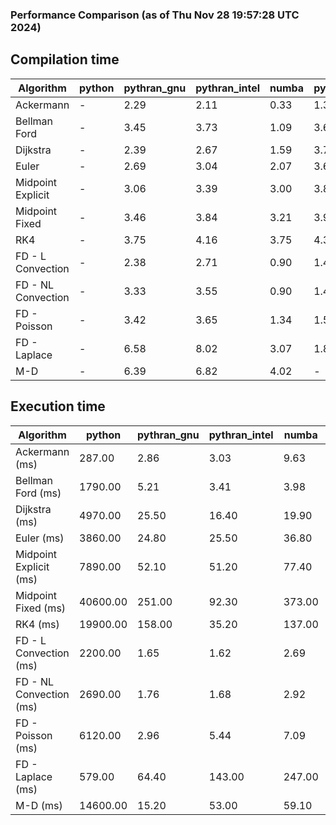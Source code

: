 ### Performance Comparison (as of Thu Nov 28 19:57:28 UTC 2024)
## Compilation time
Algorithm                 | python                    | pythran_gnu               | pythran_intel             | numba                     | pyccel_fortran_gnu        | pyccel_c_gnu              | pyccel_fortran_intel      | pyccel_c_intel           
------------------------- | ------------------------- | ------------------------- | ------------------------- | ------------------------- | ------------------------- | ------------------------- | ------------------------- | -------------------------
Ackermann                 | -                         | 2.29                      | 2.11                      | 0.33                      | 1.32                      | 1.32                      | 1.45                      | 1.39                     
Bellman Ford              | -                         | 3.45                      | 3.73                      | 1.09                      | 3.67                      | 4.00                      | 3.82                      | 3.95                     
Dijkstra                  | -                         | 2.39                      | 2.67                      | 1.59                      | 3.73                      | 4.02                      | 3.90                      | 4.01                     
Euler                     | -                         | 2.69                      | 3.04                      | 2.07                      | 3.64                      | 3.96                      | 3.80                      | 4.07                     
Midpoint Explicit         | -                         | 3.06                      | 3.39                      | 3.00                      | 3.88                      | 4.20                      | 4.00                      | 4.16                     
Midpoint Fixed            | -                         | 3.46                      | 3.84                      | 3.21                      | 3.92                      | 4.28                      | 4.10                      | 4.27                     
RK4                       | -                         | 3.75                      | 4.16                      | 3.75                      | 4.34                      | 4.64                      | 4.50                      | 4.69                     
FD - L Convection         | -                         | 2.38                      | 2.71                      | 0.90                      | 1.42                      | 3.96                      | 1.61                      | 3.94                     
FD - NL Convection        | -                         | 3.33                      | 3.55                      | 0.90                      | 1.44                      | 4.02                      | 1.62                      | 3.92                     
FD - Poisson              | -                         | 3.42                      | 3.65                      | 1.34                      | 1.53                      | 4.05                      | 2.86                      | 4.01                     
FD - Laplace              | -                         | 6.58                      | 8.02                      | 3.07                      | 1.84                      | 4.36                      | 2.12                      | 4.27                     
M-D                       | -                         | 6.39                      | 6.82                      | 4.02                      | -                         | -                         | -                         | -                        

## Execution time
Algorithm                 | python                    | pythran_gnu               | pythran_intel             | numba                     | pyccel_fortran_gnu        | pyccel_c_gnu              | pyccel_fortran_intel      | pyccel_c_intel           
------------------------- | ------------------------- | ------------------------- | ------------------------- | ------------------------- | ------------------------- | ------------------------- | ------------------------- | -------------------------
Ackermann (ms)            | 287.00                    | 2.86                      | 3.03                      | 9.63                      | 1.55                      | 1.55                      | 10.50                     | 4.36                     
Bellman Ford (ms)         | 1790.00                   | 5.21                      | 3.41                      | 3.98                      | 2.97                      | 6.16                      | -                         | 19.00                    
Dijkstra (ms)             | 4970.00                   | 25.50                     | 16.40                     | 19.90                     | 18.00                     | 30.40                     | -                         | 21.20                    
Euler (ms)                | 3860.00                   | 24.80                     | 25.50                     | 36.80                     | 16.20                     | 143.00                    | 14.70                     | 127.00                   
Midpoint Explicit (ms)    | 7890.00                   | 52.10                     | 51.20                     | 77.40                     | 22.70                     | 281.00                    | 16.60                     | 250.00                   
Midpoint Fixed (ms)       | 40600.00                  | 251.00                    | 92.30                     | 373.00                    | 74.90                     | 1410.00                   | 57.30                     | 1210.00                  
RK4 (ms)                  | 19900.00                  | 158.00                    | 35.20                     | 137.00                    | 35.10                     | 486.00                    | 38.60                     | 403.00                   
FD - L Convection (ms)    | 2200.00                   | 1.65                      | 1.62                      | 2.69                      | 1.64                      | 1.62                      | -                         | 4.27                     
FD - NL Convection (ms)   | 2690.00                   | 1.76                      | 1.68                      | 2.92                      | 1.96                      | 1.99                      | -                         | 4.14                     
FD - Poisson (ms)         | 6120.00                   | 2.96                      | 5.44                      | 7.09                      | 2.75                      | 3.83                      | -                         | 4.92                     
FD - Laplace (ms)         | 579.00                    | 64.40                     | 143.00                    | 247.00                    | 63.20                     | 283.00                    | -                         | 298.00                   
M-D (ms)                  | 14600.00                  | 15.20                     | 53.00                     | 59.10                     | -                         | -                         | -                         | -                        
